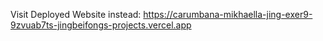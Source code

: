 Visit Deployed Website instead: https://carumbana-mikhaella-jing-exer9-9zvuab7ts-jingbeifongs-projects.vercel.app
